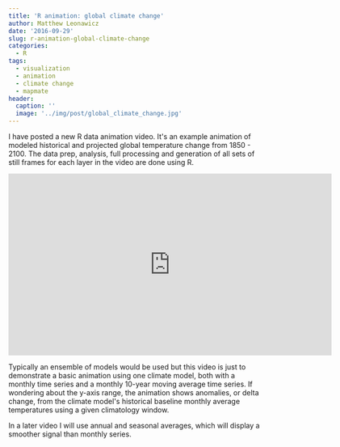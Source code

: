 ```yaml
---
title: 'R animation: global climate change'
author: Matthew Leonawicz
date: '2016-09-29'
slug: r-animation-global-climate-change
categories:
  - R
tags:
  - visualization
  - animation
  - climate change
  - mapmate
header:
  caption: ''
  image: '../img/post/global_climate_change.jpg'
---
```


I have posted a new R data animation video. It's an example animation of modeled historical and projected global temperature change from 1850 - 2100. The data prep, analysis, full processing and generation of all sets of still frames for each layer in the video are done using R.

<div style="text-align:center;">
<iframe src="https://www.youtube.com/embed/xhqEkyJDBho?ecver=2" width="640" height="360" frameborder="0" allowfullscreen></iframe>
</div>

Typically an ensemble of models would be used but this video is just to demonstrate a basic animation using one climate model, both with a monthly time series and a monthly 10-year moving average time series. If wondering about the y-axis range, the animation shows anomalies, or delta change, from the climate model's historical baseline monthly average temperatures using a given climatology window.

In a later video I will use annual and seasonal averages, which will display a smoother signal than monthly series.
